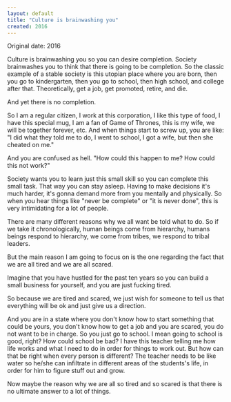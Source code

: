 ```yaml
---
layout: default
title: "Culture is brainwashing you"
created: 2016
---
```


Original date: 2016

Culture is brainwashing you so you can desire completion. Society brainwashes you to think that there is going to be completion. So the classic example of a stable society is this utopian place where you are born, then you go to kindergarten, then you go to school, then high school, and college after that. Theoretically, get a job, get promoted, retire, and die.

And yet there is no completion.

So I am a regular citizen, I work at this corporation, I like this type of food, I have this special mug, I am a fan of Game of Thrones, this is my wife, we will be together forever, etc. And when things start to screw up, you are like: "I did what they told me to do, I went to school, I got a wife, but then she cheated on me."

And you are confused as hell. "How could this happen to me? How could this not work?"

Society wants you to learn just this small skill so you can complete this small task. That way you can stay asleep. Having to make decisions it's much harder, it's gonna demand more from you mentally and physically. So when you hear things like "never be complete" or "it is never done", this is very intimidating for a lot of people.

There are many different reasons why we all want be told what to do. So if we take it chronologically, human beings come from hierarchy, humans beings respond to hierarchy, we come from tribes, we respond to tribal leaders.

But the main reason I am going to focus on is the one regarding the fact that we are all tired and we are all scared.

Imagine that you have hustled for the past ten years so you can build a small business for yourself, and you are just fucking tired.

So because we are tired and scared, we just wish for someone to tell us that everything will be ok and just give us a direction.

And you are in a state where you don't know how to start something that could be yours, you don't know how to get a job and you are scared, you do not want to be in charge. So you just go to school. I mean going to school is good, right? How could school be bad? I have this teacher telling me how life works and what I need to do in order for things to work out. But how can that be right when every person is different? The teacher needs to be like water so he/she can infiltrate in different areas of the students's life, in order for him to figure stuff out and grow.

Now maybe the reason why we are all so tired and so scared is that there is no ultimate answer to a lot of things.
